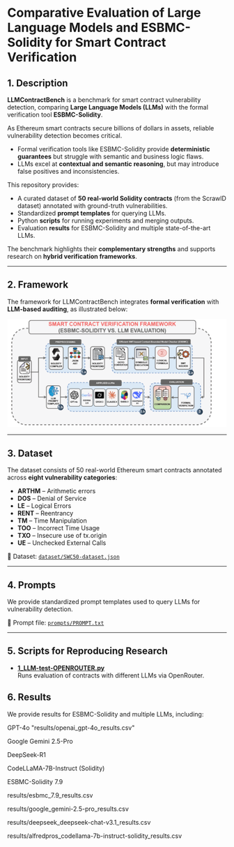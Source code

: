 # Comparative Evaluation of Large Language Models and ESBMC-Solidity for Smart Contract Verification

## 1. Description

**LLMContractBench** is a benchmark for smart contract vulnerability detection, comparing **Large Language Models (LLMs)** with the formal verification tool **ESBMC-Solidity**.  

As Ethereum smart contracts secure billions of dollars in assets, reliable vulnerability detection becomes critical.  
- Formal verification tools like ESBMC-Solidity provide **deterministic guarantees** but struggle with semantic and business logic flaws.  
- LLMs excel at **contextual and semantic reasoning**, but may introduce false positives and inconsistencies.  

This repository provides:  
- A curated dataset of **50 real-world Solidity contracts** (from the ScrawlD dataset) annotated with ground-truth vulnerabilities.  
- Standardized **prompt templates** for querying LLMs.  
- Python **scripts** for running experiments and merging outputs.  
- Evaluation **results** for ESBMC-Solidity and multiple state-of-the-art LLMs.  

The benchmark highlights their **complementary strengths** and supports research on **hybrid verification frameworks**.

---

## 2. Framework

The framework for LLMContractBench integrates **formal verification** with **LLM-based auditing**, as illustrated below:

<p align="center">
  <img src="architecture/framework.png" width="700"/>
</p>

---

## 3. Dataset

The dataset consists of 50 real-world Ethereum smart contracts annotated across **eight vulnerability categories**:

- **ARTHM** – Arithmetic errors  
- **DOS** – Denial of Service  
- **LE** – Logical Errors  
- **RENT** – Reentrancy  
- **TM** – Time Manipulation  
- **TOO** – Incorrect Time Usage  
- **TXO** – Insecure use of tx.origin  
- **UE** – Unchecked External Calls  

📂 Dataset: [`dataset/SWC50-dataset.json`](dataset/SWC50-dataset.json)

---

## 4. Prompts

We provide standardized prompt templates used to query LLMs for vulnerability detection.  

📂 Prompt file: [`prompts/PROMPT.txt`](prompts/PROMPT.txt)

---

## 5. Scripts for Reproducing Research

- **[1_LLM-test-OPENROUTER.py](scripts/1_LLM-test-OPENROUTER.py)**  
  Runs evaluation of contracts with different LLMs via OpenRouter.  


## 6. Results

We provide results for ESBMC-Solidity and multiple LLMs, including:

GPT-4o "results/openai_gpt-4o_results.csv"

Google Gemini 2.5-Pro

DeepSeek-R1

CodeLLaMA-7B-Instruct (Solidity)

ESBMC-Solidity 7.9


results/esbmc_7.9_results.csv



results/google_gemini-2.5-pro_results.csv

results/deepseek_deepseek-chat-v3.1_results.csv

results/alfredpros_codellama-7b-instruct-solidity_results.csv


